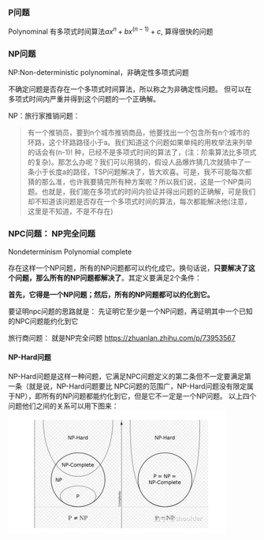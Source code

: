 
### P问题
Polynominal 有多项式时间算法$ax^n+bx^{(n-1)}+c$, 算得很快的问题

### NP问题
NP:Non-deterministic polynominal，非确定性多项式问题

不确定问题是否存在一个多项式时间算法，所以称之为非确定性问题。
但可以在多项式时间内严重并得到这个问题的一个正确解。

NP：旅行家推销问题：
> 有一个推销员，要到n个城市推销商品，他要找出一个包含所有n个城市的环路，这个环路路径小于a。我们知道这个问题如果单纯的用枚举法来列举的话会有(n-1)! 种，已经不是多项式时间的算法了，(注：阶乘算法比多项式的复杂)。那怎么办呢？我们可以用猜的，假设人品爆炸猜几次就猜中了一条小于长度a的路径，TSP问题解决了，皆大欢喜。可是，我不可能每次都猜的那么准，也许我要猜完所有种方案呢？所以我们说，这是一个NP类问题。也就是，我们能在多项式的时间内验证并得出问题的正确解，可是我们却不知道该问题是否存在一个多项式时间的算法，每次都能解决他(注意，这里是不知道，不是不存在)

### NPC问题： NP完全问题
Nondeterminism Polynomial complete

存在这样一个NP问题，所有的NP问题都可以约化成它。换句话说，**只要解决了这个问题，那么所有的NP问题都解决了**。其定义要满足2个条件：

**首先，它得是一个NP问题；然后，所有的NP问题都可以约化到它。**

要证明npc问题的思路就是： 先证明它至少是一个NP问题，再证明其中一个已知的NPC问题能约化到它

旅行商问题： 就是NP完全问题
https://zhuanlan.zhihu.com/p/73953567

#### NP-Hard问题
NP-Hard问题是这样一种问题，它满足NPC问题定义的第二条但不一定要满足第一条（就是说，NP-Hard问题要比 NPC问题的范围广，NP-Hard问题没有限定属于NP），即所有的NP问题都能约化到它，但是它不一定是一个NP问题。 以上四个问题他们之间的关系可以用下图来：
![avatar](np.png)